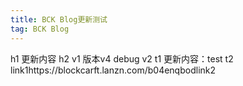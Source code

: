 ```yaml
---
title: BCK Blog更新测试
tag: BCK Blog
---
```

h1 更新内容 h2
v1 版本v4 debug v2
t1 更新内容：test t2
link1https://blockcarft.lanzn.com/b04enqbodlink2